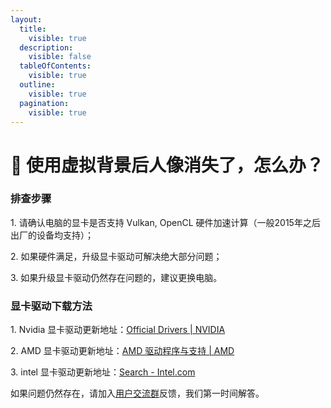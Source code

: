 ```yaml
---
layout:
  title:
    visible: true
  description:
    visible: false
  tableOfContents:
    visible: true
  outline:
    visible: true
  pagination:
    visible: true
---
```


# 🤨 使用虚拟背景后人像消失了，怎么办？

### 排查步骤

1\. 请确认电脑的显卡是否支持 Vulkan, OpenCL 硬件加速计算（一般2015年之后出厂的设备均支持）；

2\. 如果硬件满足，升级显卡驱动可解决绝大部分问题；

3\. 如果升级显卡驱动仍然存在问题的，建议更换电脑。

### 显卡驱动下载方法

1\. Nvidia 显卡驱动更新地址：[Official Drivers | NVIDIA](https://txc.qq.com/products/426280/link-jump?jump=https%3A%2F%2Fwww.nvidia.com%2Fdownload%2Findex.aspx)

2\. AMD 显卡驱动更新地址：[AMD 驱动程序与支持 | AMD](https://txc.qq.com/products/426280/link-jump?jump=https%3A%2F%2Fwww.amd.com%2Fzh-hans%2Fsupport)

3\. intel 显卡驱动更新地址：[Search - Intel.com](https://txc.qq.com/products/426280/link-jump?jump=https%3A%2F%2Fwww.intel.sg%2Fcontent%2Fwww%2Fxa%2Fen%2Fsearch.html%23sort%3Drelevancy%26f%3A%40tabfilter%3D)

如果问题仍然存在，请加入[用户交流群](../lian-xi-wo-men.md#wen-ti-huo-jian-yi)反馈，我们第一时间解答。
